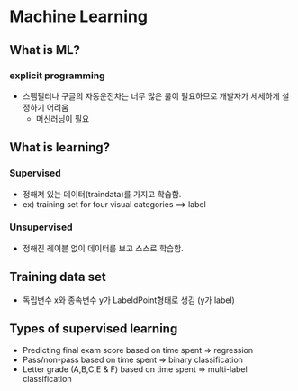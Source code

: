# Machine Learning
## What is ML?
### explicit programming
- 스팸필터나 구글의 자동운전차는 너무 많은 룰이 필요하므로 개발자가 세세하게 설정하기 어려움
	- 머신러닝이 필요

## What is learning?
### Supervised
- 정해져 있는 데이터(traindata)를 가지고 학습함.
- ex) training set for four visual categories ==> label
### Unsupervised
- 정해진 레이블 없이 데이터를 보고 스스로 학습함.

## Training data set
- 독립변수 x와 종속변수 y가 LabeldPoint형태로 생김 (y가 label)

## Types of supervised learning
- Predicting final exam score based on time spent => regression
- Pass/non-pass based on time spent => binary classification
- Letter grade (A,B,C,E & F) based on time spent => multi-label classification